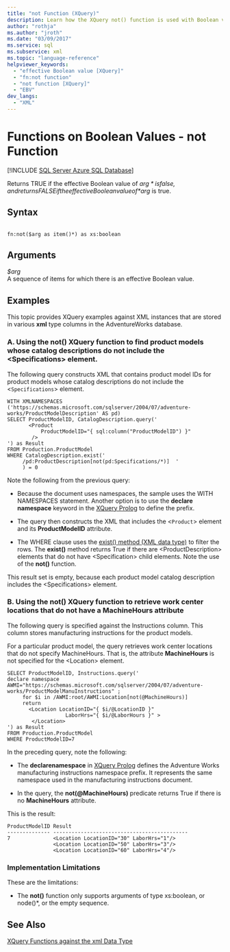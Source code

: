 ```yaml
---
title: "not Function (XQuery)"
description: Learn how the XQuery not() function is used with Boolean values.
author: "rothja"
ms.author: "jroth"
ms.date: "03/09/2017"
ms.service: sql
ms.subservice: xml
ms.topic: "language-reference"
helpviewer_keywords:
  - "effective Boolean value [XQuery]"
  - "fn:not function"
  - "not function [XQuery]"
  - "EBV"
dev_langs:
  - "XML"
---
```

# Functions on Boolean Values - not Function 
[!INCLUDE [SQL Server Azure SQL Database](../includes/applies-to-version/sqlserver.md)]

  Returns TRUE if the effective Boolean value of *$arg* is false, and returns FALSE if the effective Boolean value of *$arg* is true.  
  
## Syntax  
  
```  
  
fn:not($arg as item()*) as xs:boolean  
```  
  
## Arguments  
 *$arg*  
 A sequence of items for which there is an effective Boolean value.  
  
## Examples  
 This topic provides XQuery examples against XML instances that are stored in various **xml** type columns in the AdventureWorks database.  
  
### A. Using the not() XQuery function to find product models whose catalog descriptions do not include the \<Specifications> element.  
 The following query constructs XML that contains product model IDs for product models whose catalog descriptions do not include the <`Specifications`> element.  
  
```  
WITH XMLNAMESPACES ('https://schemas.microsoft.com/sqlserver/2004/07/adventure-works/ProductModelDescription' AS pd)  
SELECT ProductModelID, CatalogDescription.query('  
       <Product   
           ProductModelID="{ sql:column("ProductModelID") }"  
        />  
') as Result  
FROM Production.ProductModel  
WHERE CatalogDescription.exist('  
     /pd:ProductDescription[not(pd:Specifications/*)]  '  
     ) = 0  
```  
  
 Note the following from the previous query:  
  
-   Because the document uses namespaces, the sample uses the WITH NAMESPACES statement. Another option is to use the **declare namespace** keyword in the [XQuery Prolog](../xquery/modules-and-prologs-xquery-prolog.md) to define the prefix.  
  
-   The query then constructs the XML that includes the <`Product`> element and its **ProductModelID** attribute.  
  
-   The WHERE clause uses the [exist() method (XML data type)](../t-sql/xml/exist-method-xml-data-type.md) to filter the rows. The **exist()** method returns True if there are \<ProductDescription> elements that do not have \<Specification> child elements. Note the use of the **not()** function.  
  
 This result set is empty, because each product model catalog description includes the \<Specifications> element.  
  
### B. Using the not() XQuery function to retrieve work center locations that do not have a MachineHours attribute  
 The following query is specified against the Instructions column. This column stores manufacturing instructions for the product models.  
  
 For a particular product model, the query retrieves work center locations that do not specify MachineHours. That is, the attribute **MachineHours** is not specified for the \<Location> element.  
  
```  
SELECT ProductModelID, Instructions.query('  
declare namespace AWMI="https://schemas.microsoft.com/sqlserver/2004/07/adventure-works/ProductModelManuInstructions" ;  
     for $i in /AWMI:root/AWMI:Location[not(@MachineHours)]  
     return  
       <Location LocationID="{ $i/@LocationID }"   
                   LaborHrs="{ $i/@LaborHours }" >  
        </Location>  
') as Result  
FROM Production.ProductModel  
WHERE ProductModelID=7   
```  
  
 In the preceding query, note the following:  
  
-   The **declarenamespace** in [XQuery Prolog](../xquery/modules-and-prologs-xquery-prolog.md) defines the Adventure Works manufacturing instructions namespace prefix. It represents the same namespace used in the manufacturing instructions document.  
  
-   In the query, the **not(@MachineHours)** predicate returns True if there is no **MachineHours** attribute.  
  
 This is the result:  
  
```  
ProductModelID Result   
-------------- --------------------------------------------  
7              <Location LocationID="30" LaborHrs="1"/>  
               <Location LocationID="50" LaborHrs="3"/>  
               <Location LocationID="60" LaborHrs="4"/>  
```  
  
### Implementation Limitations  
 These are the limitations:  
  
-   The **not()** function only supports arguments of type xs:boolean, or node()*, or the empty sequence.  
  
## See Also  
 [XQuery Functions against the xml Data Type](../xquery/xquery-functions-against-the-xml-data-type.md)  
  
  
